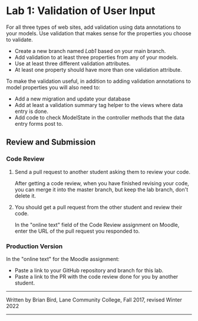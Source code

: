 # Lab 1: Validation of User Input

For all three types of web sites, add validation using data annotations to your models. Use validation that makes sense for the properties you choose to validate.

-   Create a new branch named *Lab1* based on your main branch.
-   Add validation to at least three properties from any of your models.
-   Use at least three different validation attributes.
-   At least one property should have more than one validation attribute.

To make the validation useful, in addition to adding validation annotations to model properties you will also need to:

- Add a new migration and update your database
- Add at least a validation summary tag helper to the views where data entry is done.
- Add code to check ModelState in the controller methods that the data entry forms post to.



## Review and Submission

### Code Review

1. Send a pull request to another student asking them to review your code.

   After getting a code review, when you have finished revising your code, you can merge it into the master branch, but keep the lab branch, don't delete it.

2. You should get a pull request from the other student and review their code.

   In the "online text" field of the Code Review assignment on Moodle, enter the URL of the pull request you responded to.

### Production Version

In the "online text" for the Moodle assignment:
- Paste a link to your GitHub repository and branch for this lab.
- Paste a link to the PR with the code review done for you by another student.



------

Written by Brian Bird, Lane Community College, Fall 2017, revised Winter 2022

------

